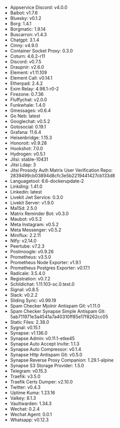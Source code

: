 * Appservice Discord: v4.0.0
* Baibot: v1.7.6
* Bluesky: v0.1.2
* Borg: 1.4.1
* Borgmatic: 1.9.14
* Buscarron: v1.4.3
* Chatgpt: 3.1.4
* Cinny: v4.9.0
* Container Socket Proxy: 0.3.0
* Coturn: 4.6.2-r11
* Discord: v0.7.5
* Draupnir: v2.6.0
* Element: v1.11.109
* Element Call: v0.14.1
* Etherpad: 2.4.2
* Exim Relay: 4.98.1-r0-2
* Firezone: 0.7.36
* Fluffychat: v2.0.0
* Funkwhale: 1.4.0
* Gmessages: v0.6.4
* Go Neb: latest
* Googlechat: v0.5.2
* Gotosocial: 0.19.1
* Grafana: 11.6.4
* Heisenbridge: 1.15.3
* Honoroit: v0.9.28
* Hookshot: 7.0.0
* Hydrogen: v0.5.1
* Jitsi: stable-10431
* Jitsi Ldap: 3
* Jitsi Prosody Auth Matrix User Verification Repo: 2839499cb03894d8cfc3e5b2219441427cb133d8
* Languagetool: 6.6-dockerupdate-2
* Linkding: 1.41.0
* Linkedin: latest
* Livekit Jwt Service: 0.3.0
* Livekit Server: v1.9.0
* Ma1Sd: 2.5.0
* Matrix Reminder Bot: v0.3.0
* Maubot: v0.5.2
* Meta Instagram: v0.5.2
* Meta Messenger: v0.5.2
* Miniflux: 2.2.11
* Ntfy: v2.14.0
* Peertube: v7.2.3
* Postmoogle: v0.9.26
* Prometheus: v3.5.0
* Prometheus Node Exporter: v1.9.1
* Prometheus Postgres Exporter: v0.17.1
* Radicale: 3.5.4.0
* Registration: v0.7.2
* Schildichat: 1.11.103-sc.0.test.0
* Signal: v0.8.5
* Slack: v0.2.2
* Sliding Sync: v0.99.19
* Spam Checker Mjolnir Antispam Git: v1.11.0
* Spam Checker Synapse Simple Antispam Git: 5ab711971e3a4541a7a40310ff85e17f8262cc05
* Static Files: 2.38.0
* Sygnal: v0.15.1
* Synapse: v1.136.0
* Synapse Admin: v0.11.1-etke45
* Synapse Auto Accept Invite: 1.1.3
* Synapse Auto Compressor: v0.1.4
* Synapse Http Antispam Git: v0.5.0
* Synapse Reverse Proxy Companion: 1.29.1-alpine
* Synapse S3 Storage Provider: 1.5.0
* Telegram: v0.15.3
* Traefik: v3.5.0
* Traefik Certs Dumper: v2.10.0
* Twitter: v0.4.3
* Uptime Kuma: 1.23.16
* Valkey: 8.1.3
* Vaultwarden: 1.34.3
* Wechat: 0.2.4
* Wechat Agent: 0.0.1
* Whatsapp: v0.12.3
